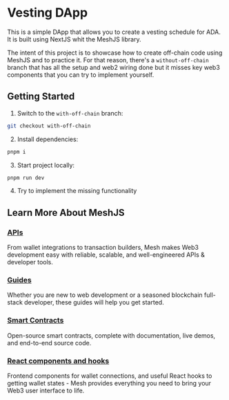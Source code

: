 # Vesting DApp

This is a simple DApp that allows you to create a vesting schedule for ADA. It is built using NextJS whit the MeshJS library.

The intent of this project is to showcase how to create off-chain code using MeshJS and to practice it. For that reason, there's a `without-off-chain` branch that has all the setup and web2 wiring done but it misses key web3 components that you can try to implement yourself.

      
## Getting Started

1. Switch to the `with-off-chain` branch:
```bash
git checkout with-off-chain
```

2. Install dependencies:
```bash
pnpm i
```

3. Start project locally:
```bash
pnpm run dev
```

4. Try to implement the missing functionality

## Learn More About MeshJS

### [APIs](https://meshjs.dev/apis)

From wallet integrations to transaction builders, Mesh makes Web3 development easy with reliable, scalable, and well-engineered APIs & developer tools.

### [Guides](https://meshjs.dev/guides)

Whether you are new to web development or a seasoned blockchain full-stack developer, these guides will help you get started.

### [Smart Contracts](https://meshjs.dev/smart-contracts)

Open-source smart contracts, complete with documentation, live demos, and end-to-end source code.

### [React components and hooks](https://meshjs.dev/react)

Frontend components for wallet connections, and useful React hooks to getting wallet states - Mesh provides everything you need to bring your Web3 user interface to life.
